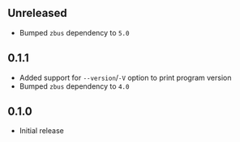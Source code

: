 Unreleased
----------
- Bumped `zbus` dependency to `5.0`


0.1.1
-----
- Added support for `--version`/`-V` option to print program version
- Bumped `zbus` dependency to `4.0`


0.1.0
-----
- Initial release
